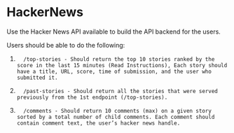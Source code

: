 # HackerNews

Use the Hacker News API available to build the API backend for the users.

Users should be able to do the following:

1.       /top-stories - Should return the top 10 stories ranked by the score in the last 15 minutes (Read Instructions), Each story should have a title, URL, score, time of submission, and the user who submitted it.

2.       /past-stories - Should return all the stories that were served previously from the 1st endpoint (/top-stories).

3.       /comments - Should return 10 comments (max) on a given story sorted by a total number of child comments. Each comment should contain comment text, the user’s hacker news handle.
